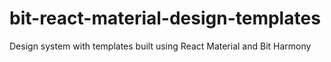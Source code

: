 # bit-react-material-design-templates
Design system with templates built using React Material and Bit Harmony
